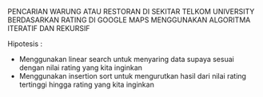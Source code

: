 PENCARIAN WARUNG ATAU RESTORAN DI SEKITAR TELKOM UNIVERSITY BERDASARKAN RATING DI GOOGLE MAPS MENGGUNAKAN ALGORITMA ITERATIF DAN REKURSIF

Hipotesis :
- Menggunakan linear search untuk menyaring data supaya sesuai dengan nilai rating yang kita inginkan
- Menggunakan insertion sort untuk mengurutkan hasil dari nilai rating tertinggi hingga rating yang kita inginkan
